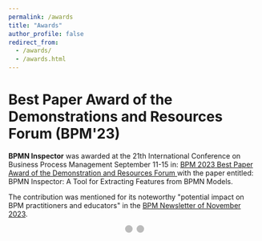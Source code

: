 ```yaml
---
permalink: /awards
title: "Awards"
author_profile: false
redirect_from: 
  - /awards/
  - /awards.html
---
```


# Best Paper Award of the Demonstrations and Resources Forum (BPM'23)

**BPMN Inspector** was awarded at the 21th International Conference on Business Process Management September 11-15 in: [BPM 2023 Best Paper Award of the Demonstration and Resources Forum ](https://bpm-conference.org/awards/) with the paper entitled: BPMN Inspector: A Tool for Extracting Features from BPMN Models. 

The contribution was mentioned for its noteworthy "potential impact on BPM
practitioners and educators" in the [BPM Newsletter of November 2023](https://bpm-conference.org/assets/docs/newsletter/BPM-newsletter-2023-11.pdf
). 

<div class="slideshow-container">

  <!-- Prima immagine -->
  <div class="mySlides fade">
    <img src="../files/awards/2023/bpmnaward.jpeg" style="width:100%">
  </div>

  <!-- Seconda immagine -->
  <div class="mySlides fade">
    <img src="../files/awards/2023/BPM23AwardCertificate.jpg" style="width:100%">
  </div>

</div>

<!-- Controlli per cambiare immagine -->
<div style="text-align:center">
  <span class="dot" onclick="currentSlide(1)"></span> 
  <span class="dot" onclick="currentSlide(2)"></span> 
</div>

<style>
/* CSS per lo slideshow */
.slideshow-container {
  position: relative;
  max-width: 100%;
  margin: auto;
}

.mySlides {
  display: none;
}

.fade {
  -webkit-animation-name: fade;
  -webkit-animation-duration: 1.5s;
  animation-name: fade;
  animation-duration: 1.5s;
}

@-webkit-keyframes fade {
  from {opacity: .4} 
  to {opacity: 1}
}

@keyframes fade {
  from {opacity: .4} 
  to {opacity: 1}
}

/* Dot indicators */
.dot {
  height: 15px;
  width: 15px;
  margin: 0 2px;
  background-color: #bbb;
  border-radius: 50%;
  display: inline-block;
  transition: background-color 0.6s ease;
}

.active, .dot:hover {
  background-color: #717171;
}
</style>

<script>
// JavaScript per far cambiare automaticamente le immagini
let slideIndex = 0;
showSlides();

function showSlides() {
  let i;
  let slides = document.getElementsByClassName("mySlides");
  let dots = document.getElementsByClassName("dot");
  for (i = 0; i < slides.length; i++) {
    slides[i].style.display = "none";  
  }
  slideIndex++;
  if (slideIndex > slides.length) {slideIndex = 1}    
  for (i = 0; i < dots.length; i++) {
    dots[i].className = dots[i].className.replace(" active", "");
  }
  slides[slideIndex-1].style.display = "block";  
  dots[slideIndex-1].className += " active";
  setTimeout(showSlides, 7000); 
}
</script>